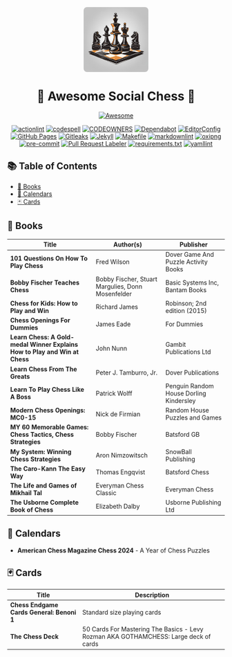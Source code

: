 <div align="center">
  <img src="assets/social-chess-logo.png" alt="Awesome Social Chess Logo" width="150" style="display:block; margin:auto; border-radius:8px;">
  <h1>🎉 Awesome Social Chess 🎉</h1>
  <p>
    <a href="https://github.com/sindresorhus/awesome"><img alt="Awesome" src="https://cdn.rawgit.com/sindresorhus/awesome/d7305f38d29fed78fa85652e3a63e154dd8e8829/media/badge.svg" title="Awesome"></a>
  </p>
  <p>
    <a href="https://github.com/rhysd/actionlint"><img alt="actionlint" src="https://img.shields.io/badge/actionlint-enabled-brightgreen"></a>
    <a href="https://github.com/codespell-project"><img alt="codespell" src="https://img.shields.io/badge/codespell-enabled-brightgreen"></a>
    <a href="https://docs.github.com/en/repositories/managing-your-repositorys-settings-and-features/customizing-your-repository/about-code-owners"><img alt="CODEOWNERS" src="https://img.shields.io/badge/CODEOWNERS-enabled-brightgreen"></a>
    <a href="https://github.com/dependabot"><img alt="Dependabot" src="https://img.shields.io/badge/Dependabot-enabled-brightgreen"></a>
    <a href="https://github.com/editorconfig"><img alt="EditorConfig" src="https://img.shields.io/badge/EditorConfig-enabled-brightgreen"></a>
    <a href="https://pages.github.com/"><img alt="GitHub Pages" src="https://img.shields.io/badge/GitHub_Pages-enabled-brightgreen"></a>
    <a href="https://github.com/gitleaks/gitleaks"><img alt="Gitleaks" src="https://img.shields.io/badge/gitleaks-enabled-brightgreen"></a>
    <a href="https://github.com/jekyll"><img alt="Jekyll" src="https://img.shields.io/badge/Jekyll-enabled-brightgreen"></a>
    <a href="https://www.gnu.org/software/make/"><img alt="Makefile" src="https://img.shields.io/badge/Makefile-enabled-brightgreen"></a>
    <a href="https://github.com/DavidAnson/markdownlint"><img alt="markdownlint" src="https://img.shields.io/badge/markdownlint-enabled-brightgreen"></a>
    <a href="https://github.com/shssoichiro/oxipng"><img alt="oxipng" src="https://img.shields.io/badge/oxipng-enabled-brightgreen"></a>
    <a href="https://github.com/pre-commit"><img alt="pre-commit" src="https://img.shields.io/badge/pre--commit-enabled-brightgreen"></a>
    <a href="https://github.com/actions/labeler"><img alt="Pull Request Labeler" src="https://img.shields.io/badge/Pull_Request_Labeler-enabled-brightgreen"></a>
    <a href="https://pip.pypa.io/en/stable/reference/requirements-file-format/"><img alt="requirements.txt" src="https://img.shields.io/badge/requirements.txt-enabled-brightgreen"></a>
    <a href="https://github.com/adrienverge/yamllint"><img alt="yamllint" src="https://img.shields.io/badge/yamllint-enabled-brightgreen"></a>
  </p>
</div>

## 📚 Table of Contents

- [📖 Books](#books)
- [📅 Calendars](#calendars)
- [🃏 Cards](#cards)

## 📖 Books

| Title                                                                      | Author(s)                                         | Publisher                               |
| -------------------------------------------------------------------------- | ------------------------------------------------- | --------------------------------------- |
| **101 Questions On How To Play Chess**                                     | Fred Wilson                                       | Dover Game And Puzzle Activity Books    |
| **Bobby Fischer Teaches Chess**                                            | Bobby Fischer, Stuart Margulies, Donn Mosenfelder | Basic Systems Inc, Bantam Books         |
| **Chess for Kids: How to Play and Win**                                    | Richard James                                     | Robinson; 2nd edition (2015)            |
| **Chess Openings For Dummies**                                             | James Eade                                        | For Dummies                             |
| **Learn Chess: A Gold-medal Winner Explains How to Play and Win at Chess** | John Nunn                                         | Gambit Publications Ltd                 |
| **Learn Chess From The Greats**                                            | Peter J. Tamburro, Jr.                            | Dover Publications                      |
| **Learn To Play Chess Like A Boss**                                        | Patrick Wolff                                     | Penguin Random House Dorling Kindersley |
| **Modern Chess Openings: MC0-15**                                          | Nick de Firmian                                   | Random House Puzzles and Games          |
| **MY 60 Memorable Games: Chess Tactics, Chess Strategies**                 | Bobby Fischer                                     | Batsford GB                             |
| **My System: Winning Chess Strategies**                                    | Aron Nimzowitsch                                  | SnowBall Publishing                     |
| **The Caro-Kann The Easy Way**                                             | Thomas Engqvist                                   | Batsford Chess                          |
| **The Life and Games of Mikhail Tal**                                      | Everyman Chess Classic                            | Everyman Chess                          |
| **The Usborne Complete Book of Chess**                                     | Elizabeth Dalby                                   | Usborne Publishing Ltd                  |

## 📅 Calendars

- **American Chess Magazine Chess 2024** - A Year of Chess Puzzles

## 🃏 Cards

| Title                                     | Description                                                                          |
| ----------------------------------------- | ------------------------------------------------------------------------------------ |
| **Chess Endgame Cards General: Benoni 1** | Standard size playing cards                                                          |
| **The Chess Deck**                        | 50 Cards For Mastering The Basics - Levy Rozman AKA GOTHAMCHESS: Large deck of cards |
